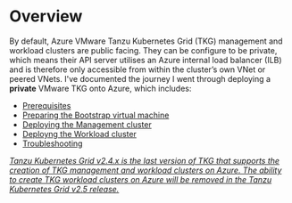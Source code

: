 # Overview

By default, Azure VMware Tanzu Kubernetes Grid (TKG) management and workload clusters are public facing. They can be configure to be private, which means their API server utilises an Azure internal load balancer (ILB) and is therefore only accessible from within the cluster’s own VNet or peered VNets. I've documented the journey I went through deploying a **private** VMware TKG onto Azure, which includes:

- [Prerequisites](1.0_Prerequisites/README.md)
- [Preparing the Bootstrap virtual machine](2.0_Bootstrap_Virtual_Machine/README.md)
- [Deploying the Management cluster](3.0_Management_Cluster/README.md)
- [Deployng the Workload cluster](4.0_Workload_Cluster/README.md)
- [Troubleshooting](5.0_Troubleshooting)

*[Tanzu Kubernetes Grid v2.4.x is the last version of TKG that supports the creation of TKG management and workload clusters on Azure. The ability to create TKG workload clusters on Azure will be removed in the Tanzu Kubernetes Grid v2.5 release.](https://docs.vmware.com/en/VMware-Tanzu-Kubernetes-Grid/2.4/tkg-deploy-mc/mgmt-release-notes.html)*





